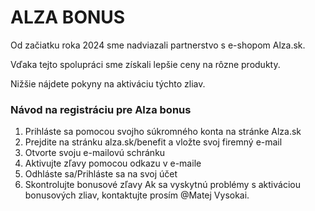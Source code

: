 # ALZA BONUS
Od začiatku roka 2024 sme nadviazali partnerstvo s e-shopom Alza.sk.

Vďaka tejto spolupráci sme získali lepšie ceny na rôzne produkty.

Nižšie nájdete pokyny na aktiváciu týchto zliav.

### Návod na registráciu pre Alza bonus
1. Prihláste sa pomocou svojho súkromného konta na stránke Alza.sk
2. Prejdite na stránku alza.sk/benefit a vložte svoj firemný e-mail
3. Otvorte svoju e-mailovú schránku
4. Aktivujte zľavy pomocou odkazu v e-maile
5. Odhláste sa/Prihláste sa na svoj účet
6. Skontrolujte bonusové zľavy
Ak sa vyskytnú problémy s aktiváciou bonusových zliav, kontaktujte prosím @Matej Vysokai.